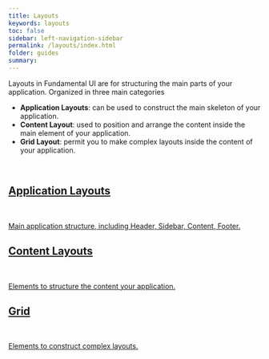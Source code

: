 ```yaml
---
title: Layouts
keywords: layouts
toc: false
sidebar: left-navigation-sidebar
permalink: /layouts/index.html
folder: guides
summary:
---
```


Layouts in Fundamental UI are for structuring the main parts of your application. Organized in three main categories
* **Application Layouts**: can be used to construct the main skeleton of your application.
* **Content Layout**: used to position and arrange the content inside the main element of your application.
* **Grid Layout**: permit you to make complex layouts inside the content of your application.

<br>

<div class="fd-card-group fd-card-group--2col docs-cards">
    <a class="fd-card" role="button" href="application-layouts.html">
        <div class="fd-card__content">
             <h2 class="fd-card__header">
                 Application Layouts
             </h2>
            <br/>
             <p class="fd-card__description">
                 Main application structure, including Header, Sidebar, Content, Footer.
             </p>
        </div>
    </a>
    <a class="fd-card" role="button" href="content-layouts.html">
        <div class="fd-card__content">
             <h2 class="fd-card__header">
                 Content Layouts
             </h2>
            <br/>
             <p class="fd-card__description">
                 Elements to structure the content your application.
             </p>
        </div>
    </a>
    <a class="fd-card" role="button" href="grid-layouts.html">
        <div class="fd-card__content">
             <h2 class="fd-card__header">
                 Grid
             </h2>
            <br/>
             <p class="fd-card__description">
                 Elements to construct complex layouts.
             </p>
        </div>
    </a>
</div>
